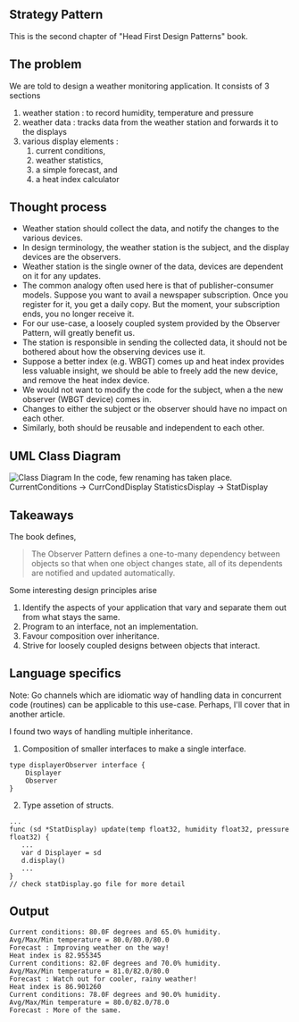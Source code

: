 ## Strategy Pattern

This is the second chapter of "Head First Design Patterns" book.

## The problem

We are told to design a weather monitoring application. It consists of 3 sections 
1. weather station : to record humidity, temperature and pressure
2. weather data : tracks data from the weather station and forwards it to the displays
3. various display elements : 
   1. current conditions,
   2. weather statistics,
   3. a simple forecast, and 
   4. a heat index calculator 

## Thought process
- Weather station should collect the data, and notify the changes to the various devices.
- In design terminology, the weather station is the subject, and the display devices are the observers.
- Weather station is the single owner of the data, devices are dependent on it for any updates.
- The common analogy often used here is that of publisher-consumer models. Suppose you want to avail a newspaper subscription. Once you register for it, you get a daily copy. But the moment, your subscription ends, you no longer receive it.
- For our use-case, a loosely coupled system provided by the Observer Pattern, will greatly benefit us.
- The station is responsible in sending the collected data, it should not be bothered about how the observing devices use it.
- Suppose a better index (e.g. WBGT) comes up and heat index provides less valuable insight, we should be able to freely add the new device, and remove the heat index device.
- We would not want to modify the code for the subject, when a the new observer (WBGT device) comes in.
- Changes to either the subject or the observer should have no impact on each other.
- Similarly, both should be reusable and independent to each other.

## UML Class Diagram

![Class Diagram](https://i.stack.imgur.com/BxXQU.png)
In the code, few renaming has taken place.
CurrentConditions -> CurrCondDisplay
StatisticsDisplay -> StatDisplay

## Takeaways

The book defines, 

> The Observer Pattern defines a one-to-many dependency between objects so that when one object changes state, all of its dependents are notified and updated automatically.

Some interesting design principles arise
 1. Identify the aspects of your application that vary and separate them out from what stays the same.
 2. Program to an interface, not an implementation.
 3. Favour composition over inheritance.
 4. Strive for loosely coupled designs between objects that interact.

## Language specifics

Note: Go channels which are idiomatic way of handling data in concurrent code (routines) can be applicable to this use-case. Perhaps, I'll cover that in another article.

I found two ways of handling multiple inheritance.
1. Composition of smaller interfaces to make a single interface.
```
type displayerObserver interface {
	Displayer
	Observer
}
```
2. Type assetion of structs.
```
...
func (sd *StatDisplay) update(temp float32, humidity float32, pressure float32) {
   ...
   var d Displayer = sd
   d.display()
   ...
}
// check statDisplay.go file for more detail
```

## Output

```
Current conditions: 80.0F degrees and 65.0% humidity.
Avg/Max/Min temperature = 80.0/80.0/80.0
Forecast : Improving weather on the way!
Heat index is 82.955345
Current conditions: 82.0F degrees and 70.0% humidity.
Avg/Max/Min temperature = 81.0/82.0/80.0
Forecast : Watch out for cooler, rainy weather!
Heat index is 86.901260
Current conditions: 78.0F degrees and 90.0% humidity.
Avg/Max/Min temperature = 80.0/82.0/78.0
Forecast : More of the same.
```


